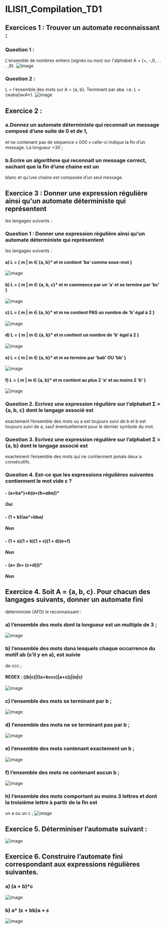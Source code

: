 # ILISI1_Compilation_TD1


## Exercices 1 : Trouver un automate reconnaissant :
### Question 1 :
L'ensemble de nombres entiers (signés ou non) sur l'alphabet A = {+, -,0, . . . ,9}.
![image](https://user-images.githubusercontent.com/49680822/166982004-166a23ba-4e9f-447e-a3ac-703455760341.png)


### Question 2 :
L = l'ensemble des mots sur A = {a, b}. Terminant par aba.
i.e. L = {waba|w𝜖A*}.
![image](https://user-images.githubusercontent.com/49680822/166982357-a673918f-eeac-4be8-92e1-154d31d6726d.png)


## Exercice 2 :
### a.Donnez un automate déterministe qui reconnait un message composé d’une suite de 0 et de 1,
et ne contenant pas de séquence « 000 » celle-ci indique la fin d’un message.
La longueur <30 ;



### b.Ecrire un algorithme qui reconnait un message correct, sachant que la fin d’une chaine est un
blanc et qu’une chaine est composée d’un seul message.


## Exercice 3 : Donner une expression régulière ainsi qu'un automate déterministe qui représentent
les langages suivants :
### Question 1 : Donner une expression régulière ainsi qu'un automate déterministe qui représentent
les langages suivants :

#### a) L = { m | m ∈ {a, b}* et m contient ‘ba’ comme sous-mot }
![image](https://user-images.githubusercontent.com/49680822/166959176-4b1af8de-fc1b-44ba-ad55-43c7a1e05e06.png)


#### b) L = { m | m ∈ {a, b, c}* et m commence par un ‘a’ et se termine par ‘bc’ }
![image](https://user-images.githubusercontent.com/49680822/166960789-cb87e0f8-6568-48c7-ae30-ba927d532f95.png)


#### c) L = { m | m ∈ {a, b}* et m ne contient PAS un nombre de ‘b’ égal à 2 }
![image](https://user-images.githubusercontent.com/49680822/166961509-4f160f35-9703-4f6c-8e48-5fe169268d1d.png)


#### d) L = { m | m ∈ {a, b}* et m contient un nombre de ‘b’ égal à 2 }
![image](https://user-images.githubusercontent.com/49680822/166961818-87724da1-2782-4637-a33e-0a6ec8f17c29.png)



#### e) L = { m | m ∈ {a, b}* et m se termine par ‘bab’ OU ‘bb’ }
![image](https://user-images.githubusercontent.com/49680822/166963012-8fa4f92d-0654-43fc-bf3f-9afbbfd6a133.png)



#### f) L = { m | m ∈ {a, b}* et m contient au plus 2 ‘a’ et au moins 2 ‘b’ }
![image](https://user-images.githubusercontent.com/49680822/166972270-0e25a658-a6f3-4666-b6cb-03de27ab5d5b.png)




### Question 2. Ecrivez une expression régulière sur l’alphabet Σ = {a, b, c} dont le langage associé est
exactement l’ensemble des mots ou a est toujours suivi de b et b est toujours suivi de a, sauf
éventuellement pour le dernier symbole du mot.

### Question 3. Ecrivez une expression régulière sur l’alphabet Σ = {a, b} dont le langage associé est
exactement l’ensemble des mots qui ne contiennent jamais deux a consécutifs.

### Question 4. Est-ce que les expressions régulières suivantes contiennent le mot vide ε ?
#### - (a+ba*)*+b(a+(b+aba)*)*
##### Oui

#### - (1 + b)(aa*+bb*a)*
##### Non

#### - (1 + a)(1 + b)(1 + c)(1 + d)(e+f)
##### Non

#### - (a+ (b+ (c+d)*)*)*
##### Non


## Exercice 4. Soit A = {a, b, c}. Pour chacun des langages suivants, donner un automate fini
déterministe (AFD) le reconnaissant :
### a) l’ensemble des mots dont la longueur est un multiple de 3 ;
![image](https://user-images.githubusercontent.com/49680822/166954320-044e3632-4053-4d0c-aeff-7b4fb040ddb3.png)

### b) l’ensemble des mots dans lesquels chaque occurrence du motif ab (s’il y en a), est suivie
de ccc ;
#### REGEX : ((b|c)|((a+bccc)|a+c))*|(a|c)* 
![image](https://user-images.githubusercontent.com/49680822/166952607-d622015e-1c0a-402c-b812-8c41a45e1f81.png)


### c) l’ensemble des mots se terminant par b ;
![image](https://user-images.githubusercontent.com/49680822/166955215-f0bae7f5-18cb-4e8f-be01-08b77b0c2aa6.png)


### d) l’ensemble des mots ne se terminant pas par b ;
![image](https://user-images.githubusercontent.com/49680822/166954996-62b23611-dd0c-4a50-83af-42129516b346.png)


### e) l’ensemble des mots contenant exactement un b ;
![image](https://user-images.githubusercontent.com/49680822/166955576-6adbe04e-b54b-4118-8129-91878f256094.png)


### f) l’ensemble des mots ne contenant aucun b ;
![image](https://user-images.githubusercontent.com/49680822/166955786-5abd3607-d014-4089-a4e9-85e18c6d1fc5.png)


### h) l’ensemble des mots comportant au moins 3 lettres et dont la troisième lettre à partir de la fin est
un a ou un c ;
![image](https://user-images.githubusercontent.com/49680822/166956809-6712d3c6-ae60-4544-97aa-3b3419a12ddf.png)




## Exercice 5. Déterminiser l’automate suivant :
![image](https://user-images.githubusercontent.com/49680822/166952094-66120544-6b53-45ef-91d6-d9f760f49358.png)



## Exercice 6. Construire l’automate fini correspondant aux expressions régulières suivantes.
### a) (a + b)*c
![image](https://user-images.githubusercontent.com/49680822/166957330-4dec87d0-02c7-415a-878f-f45740e00a9e.png)



### b) a* (ε + bb)a + ε
![image](https://user-images.githubusercontent.com/49680822/166958407-ab7c97e1-17b7-498d-834a-d92f342e1887.png)



